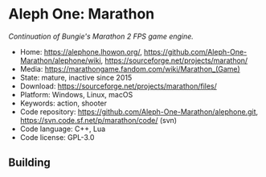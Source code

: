 # Aleph One: Marathon

_Continuation of Bungie's Marathon 2 FPS game engine._

- Home: https://alephone.lhowon.org/, https://github.com/Aleph-One-Marathon/alephone/wiki, https://sourceforge.net/projects/marathon/
- Media: https://marathongame.fandom.com/wiki/Marathon_(Game)
- State: mature, inactive since 2015
- Download: https://sourceforge.net/projects/marathon/files/
- Platform: Windows, Linux, macOS
- Keywords: action, shooter
- Code repository: https://github.com/Aleph-One-Marathon/alephone.git, https://svn.code.sf.net/p/marathon/code/ (svn)
- Code language: C++, Lua
- Code license: GPL-3.0

## Building

